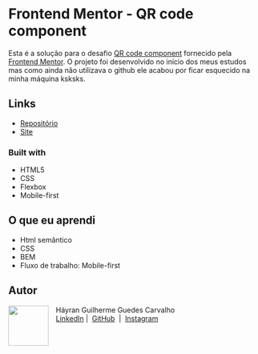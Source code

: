 # Frontend Mentor - QR code component
Esta é a solução para o desafio [QR code component](https://www.frontendmentor.io/challenges/qr-code-component-iux_sIO_H) fornecido pela [Frontend Mentor](https://www.frontendmentor.io/home). O projeto foi desenvolvido no início dos meus estudos mas como ainda não utilizava o github ele acabou por ficar esquecido na minha máquina ksksks.  

## Links

- [Repositório](https://github.com/Hayran-Guilherme/QR-code)
- [Site](https://your-live-site-url.com)

### Built with

- HTML5
- CSS
- Flexbox
- Mobile-first

## O que eu aprendi

- Html semântico
- CSS
- BEM
- Fluxo de trabalho: Mobile-first

## Autor

<p>
    <img align=left margin=10 width=80 src="https://avatars.githubusercontent.com/u/105659950?s=400&u=7ad67fd49f86db6027104a3b7275831a88483f95&v=4"/>
    <p>&nbsp&nbsp&nbspHáyran Guilherme Guedes Carvalho<br>
    &nbsp&nbsp&nbsp<a href="https://www.linkedin.com/in/hayran-guilherme//">LinkedIn</a>&nbsp;|&nbsp <a href="https://github.com/Hayran-Guilherme">GitHub</a> &nbsp;|&nbsp;&nbsp;<a href="https://www.instagram.com/hayrabson">Instagram</a>&nbsp;</p>
</p>